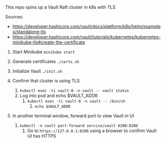 This repo spins up a Vault Raft cluster in k8s with TLS

Sources:

* https://developer.hashicorp.com/vault/docs/platform/k8s/helm/examples/standalone-tls
* https://developer.hashicorp.com/vault/tutorials/kubernetes/kubernetes-minikube-tls#create-the-certificate


1. Start Minikube
`minikube start`

2. Generate certificates
`./certs.sh`

3. Initialize Vault
`./init.sh`

4. Confirm that cluster is using TLS
   1. `kubectl exec -ti vault-0 -n vault -- vault status`
   2. Log into pod and echo $VAULT_ADDR
      1. `kubectl exec -ti vault-0 -n vault -- /bin/sh`
         1. `echo $VAULT_ADDR`
5. In another terminal window, forward port to view Vault in UI
   1. `kubectl -n vault port-forward service/vault 8200:8200`
      1. Go to `https://127.0.0.1:8200` using a browser to confirm Vault UI has HTTPS








